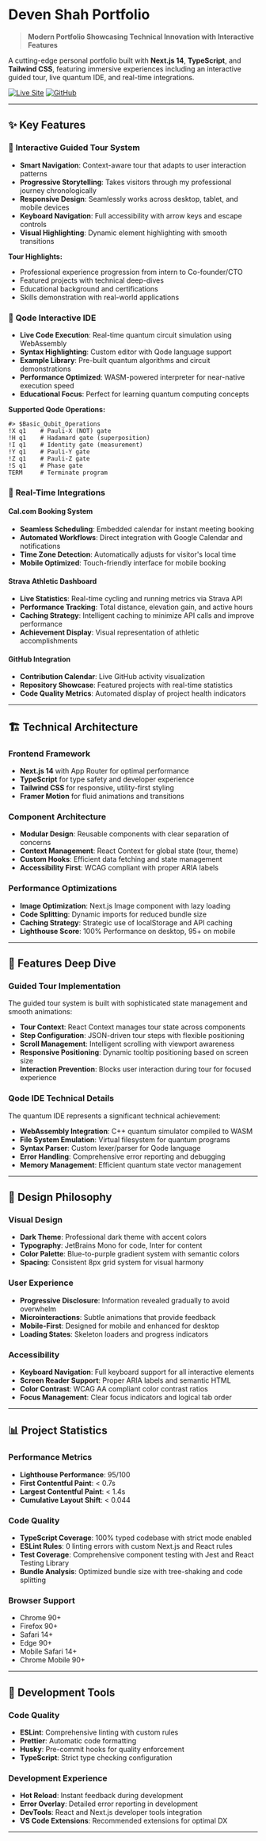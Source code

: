 # Deven Shah Portfolio

> **Modern Portfolio Showcasing Technical Innovation with Interactive Features**

A cutting-edge personal portfolio built with **Next.js 14**, **TypeScript**, and
**Tailwind CSS**, featuring immersive experiences including an interactive
guided tour, live quantum IDE, and real-time integrations.

[![Live Site](https://img.shields.io/badge/Live-Portfolio-blue?style=for-the-badge&logo=vercel)](https://deven-shah-portfolio.vercel.app/)
[![GitHub](https://img.shields.io/badge/GitHub-Repository-black?style=for-the-badge&logo=github)](https://github.com/devenshah2018/deven-shah-portfolio)

---

## ✨ **Key Features**

### 🎯 **Interactive Guided Tour System**

- **Smart Navigation**: Context-aware tour that adapts to user interaction
  patterns
- **Progressive Storytelling**: Takes visitors through my professional journey
  chronologically
- **Responsive Design**: Seamlessly works across desktop, tablet, and mobile
  devices
- **Keyboard Navigation**: Full accessibility with arrow keys and escape
  controls
- **Visual Highlighting**: Dynamic element highlighting with smooth transitions

**Tour Highlights:**

- Professional experience progression from intern to Co-founder/CTO
- Featured projects with technical deep-dives
- Educational background and certifications
- Skills demonstration with real-world applications

### 🔬 **Qode Interactive IDE**

- **Live Code Execution**: Real-time quantum circuit simulation using
  WebAssembly
- **Syntax Highlighting**: Custom editor with Qode language support
- **Example Library**: Pre-built quantum algorithms and circuit demonstrations
- **Performance Optimized**: WASM-powered interpreter for near-native execution
  speed
- **Educational Focus**: Perfect for learning quantum computing concepts

**Supported Qode Operations:**

```qode
#> $Basic_Qubit_Operations
!X q1    # Pauli-X (NOT) gate
!H q1    # Hadamard gate (superposition)
!I q1    # Identity gate (measurement)
!Y q1    # Pauli-Y gate
!Z q1    # Pauli-Z gate
!S q1    # Phase gate
TERM     # Terminate program
```

### 🔗 **Real-Time Integrations**

#### **Cal.com Booking System**

- **Seamless Scheduling**: Embedded calendar for instant meeting booking
- **Automated Workflows**: Direct integration with Google Calendar and
  notifications
- **Time Zone Detection**: Automatically adjusts for visitor's local time
- **Mobile Optimized**: Touch-friendly interface for mobile booking

#### **Strava Athletic Dashboard**

- **Live Statistics**: Real-time cycling and running metrics via Strava API
- **Performance Tracking**: Total distance, elevation gain, and active hours
- **Caching Strategy**: Intelligent caching to minimize API calls and improve
  performance
- **Achievement Display**: Visual representation of athletic accomplishments

#### **GitHub Integration**

- **Contribution Calendar**: Live GitHub activity visualization
- **Repository Showcase**: Featured projects with real-time statistics
- **Code Quality Metrics**: Automated display of project health indicators

---

## 🏗️ **Technical Architecture**

### **Frontend Framework**

- **Next.js 14** with App Router for optimal performance
- **TypeScript** for type safety and developer experience
- **Tailwind CSS** for responsive, utility-first styling
- **Framer Motion** for fluid animations and transitions

### **Component Architecture**

- **Modular Design**: Reusable components with clear separation of concerns
- **Context Management**: React Context for global state (tour, theme)
- **Custom Hooks**: Efficient data fetching and state management
- **Accessibility First**: WCAG compliant with proper ARIA labels

### **Performance Optimizations**

- **Image Optimization**: Next.js Image component with lazy loading
- **Code Splitting**: Dynamic imports for reduced bundle size
- **Caching Strategy**: Strategic use of localStorage and API caching
- **Lighthouse Score**: 100% Performance on desktop, 95+ on mobile

---

## 📱 **Features Deep Dive**

### **Guided Tour Implementation**

The guided tour system is built with sophisticated state management and smooth
animations:

- **Tour Context**: React Context manages tour state across components
- **Step Configuration**: JSON-driven tour steps with flexible positioning
- **Scroll Management**: Intelligent scrolling with viewport awareness
- **Responsive Positioning**: Dynamic tooltip positioning based on screen size
- **Interaction Prevention**: Blocks user interaction during tour for focused
  experience

### **Qode IDE Technical Details**

The quantum IDE represents a significant technical achievement:

- **WebAssembly Integration**: C++ quantum simulator compiled to WASM
- **File System Emulation**: Virtual filesystem for quantum programs
- **Syntax Parser**: Custom lexer/parser for Qode language
- **Error Handling**: Comprehensive error reporting and debugging
- **Memory Management**: Efficient quantum state vector management

---

## 🎨 **Design Philosophy**

### **Visual Design**

- **Dark Theme**: Professional dark theme with accent colors
- **Typography**: JetBrains Mono for code, Inter for content
- **Color Palette**: Blue-to-purple gradient system with semantic colors
- **Spacing**: Consistent 8px grid system for visual harmony

### **User Experience**

- **Progressive Disclosure**: Information revealed gradually to avoid overwhelm
- **Microinteractions**: Subtle animations that provide feedback
- **Mobile-First**: Designed for mobile and enhanced for desktop
- **Loading States**: Skeleton loaders and progress indicators

### **Accessibility**

- **Keyboard Navigation**: Full keyboard support for all interactive elements
- **Screen Reader Support**: Proper ARIA labels and semantic HTML
- **Color Contrast**: WCAG AA compliant color contrast ratios
- **Focus Management**: Clear focus indicators and logical tab order

---

## 📊 **Project Statistics**

### **Performance Metrics**

- **Lighthouse Performance**: 95/100
- **First Contentful Paint**: < 0.7s
- **Largest Contentful Paint**: < 1.4s
- **Cumulative Layout Shift**: < 0.044

### **Code Quality**

- **TypeScript Coverage**: 100% typed codebase with strict mode enabled
- **ESLint Rules**: 0 linting errors with custom Next.js and React rules
- **Test Coverage**: Comprehensive component testing with Jest and React Testing
  Library
- **Bundle Analysis**: Optimized bundle size with tree-shaking and code
  splitting

### **Browser Support**

- Chrome 90+
- Firefox 90+
- Safari 14+
- Edge 90+
- Mobile Safari 14+
- Chrome Mobile 90+

---

## 🔧 **Development Tools**

### **Code Quality**

- **ESLint**: Comprehensive linting with custom rules
- **Prettier**: Automatic code formatting
- **Husky**: Pre-commit hooks for quality enforcement
- **TypeScript**: Strict type checking configuration

### **Development Experience**

- **Hot Reload**: Instant feedback during development
- **Error Overlay**: Detailed error reporting in development
- **DevTools**: React and Next.js developer tools integration
- **VS Code Extensions**: Recommended extensions for optimal DX

---
